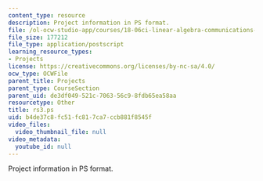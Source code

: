 ```yaml
---
content_type: resource
description: Project information in PS format.
file: /ol-ocw-studio-app/courses/18-06ci-linear-algebra-communications-intensive-spring-2004/b4de37c8fc51fc817ca7ccb881f8545f_rs3.ps
file_size: 177212
file_type: application/postscript
learning_resource_types:
- Projects
license: https://creativecommons.org/licenses/by-nc-sa/4.0/
ocw_type: OCWFile
parent_title: Projects
parent_type: CourseSection
parent_uid: de3df049-521c-7063-56c9-8fdb65ea58aa
resourcetype: Other
title: rs3.ps
uid: b4de37c8-fc51-fc81-7ca7-ccb881f8545f
video_files:
  video_thumbnail_file: null
video_metadata:
  youtube_id: null
---
```

Project information in PS format.